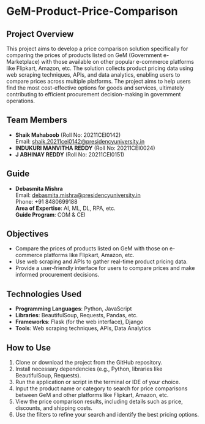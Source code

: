 # GeM-Product-Price-Comparison

## Project Overview  
This project aims to develop a price comparison solution specifically for comparing the prices of products listed on GeM (Government e-Marketplace) with those available on other popular e-commerce platforms like Flipkart, Amazon, etc. The solution collects product pricing data using web scraping techniques, APIs, and data analytics, enabling users to compare prices across multiple platforms. The project aims to help users find the most cost-effective options for goods and services, ultimately contributing to efficient procurement decision-making in government operations.

## Team Members  
- **Shaik Mahaboob** (Roll No: 20211CEI0142)  
  Email: [shaik.20211cei0142@presidencyuniversity.in](mailto:shaik.20211cei0142@presidencyuniversity.in)  
- **INDUKURI MANVITHA REDDY** (Roll No: 20211CEI0024)  
- **J ABHINAY REDDY** (Roll No: 20211CEI0151)

## Guide  
- **Debasmita Mishra**  
  Email: [debasmita.mishra@presidencyuniversity.in](mailto:debasmita.mishra@presidencyuniversity.in)  
  Phone: +91 8480699188  
  **Area of Expertise**: AI, ML, DL, RPA, etc.  
  **Guide Program**: COM & CEI

## Objectives  
- Compare the prices of products listed on GeM with those on e-commerce platforms like Flipkart, Amazon, etc.
- Use web scraping and APIs to gather real-time product pricing data.
- Provide a user-friendly interface for users to compare prices and make informed procurement decisions.

## Technologies Used  
- **Programming Languages**: Python, JavaScript  
- **Libraries**: BeautifulSoup, Requests, Pandas, etc.  
- **Frameworks**: Flask (for the web interface), Django  
- **Tools**: Web scraping techniques, APIs, Data Analytics  

## How to Use  
1. Clone or download the project from the GitHub repository.  
2. Install necessary dependencies (e.g., Python, libraries like BeautifulSoup, Requests).  
3. Run the application or script in the terminal or IDE of your choice.  
4. Input the product name or category to search for price comparisons between GeM and other platforms like Flipkart, Amazon, etc.  
5. View the price comparison results, including details such as price, discounts, and shipping costs.  
6. Use the filters to refine your search and identify the best pricing options.
